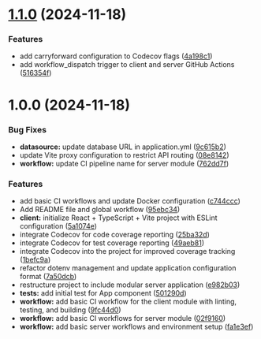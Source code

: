 # [1.1.0](https://github.com/uyqn/omnom-gpt/compare/v1.0.0...v1.1.0) (2024-11-18)


### Features

* add carryforward configuration to Codecov flags ([4a198c1](https://github.com/uyqn/omnom-gpt/commit/4a198c1e19d0eabdf7236270fdd286912f384baf))
* add workflow_dispatch trigger to client and server GitHub Actions ([516354f](https://github.com/uyqn/omnom-gpt/commit/516354ffa59fa324b7a9ab2829c4f3b0f8adff66))

# 1.0.0 (2024-11-18)


### Bug Fixes

* **datasource:** update database URL in application.yml ([9c615b2](https://github.com/uyqn/omnom-gpt/commit/9c615b2e0abf83a5898b11be6ebe7f706c53f7eb))
* update Vite proxy configuration to restrict API routing ([08e8142](https://github.com/uyqn/omnom-gpt/commit/08e8142fdaab01ba51d21ce0bcbd77e1f7688568))
* **workflow:** update CI pipeline name for server module ([762dd7f](https://github.com/uyqn/omnom-gpt/commit/762dd7f0d15c8c4655212cbc843baa4141f09e06))


### Features

* add basic CI workflows and update Docker configuration ([c744ccc](https://github.com/uyqn/omnom-gpt/commit/c744ccc7ae970d160ba05549d1603cd555cbe549))
* Add README file and global workflow ([95ebc34](https://github.com/uyqn/omnom-gpt/commit/95ebc34d10d30b23850b91611a121b686ef72920))
* **client:** initialize React + TypeScript + Vite project with ESLint configuration ([5a1074e](https://github.com/uyqn/omnom-gpt/commit/5a1074e567e9b8b1899a3c4e4657746576bad835))
* integrate Codecov for code coverage reporting ([25ba32d](https://github.com/uyqn/omnom-gpt/commit/25ba32d2d46fc6b96da9f2b7ee130923221572aa))
* integrate Codecov for test coverage reporting ([49aeb81](https://github.com/uyqn/omnom-gpt/commit/49aeb8153c2b54da80bae4d2f42f14e296628490))
* integrate Codecov into the project for improved coverage tracking ([1befc9a](https://github.com/uyqn/omnom-gpt/commit/1befc9a283dec91aee94ee7c7ed2cd0b77a3f3b5))
* refactor dotenv management and update application configuration format ([7a50dcb](https://github.com/uyqn/omnom-gpt/commit/7a50dcb873ff51a780cb841b8051c66429fe64ab))
* restructure project to include modular server application ([e982b03](https://github.com/uyqn/omnom-gpt/commit/e982b03194e11900c534d1c5f2ed32976e165fc3))
* **tests:** add initial test for App component ([501290d](https://github.com/uyqn/omnom-gpt/commit/501290d35e1f522b902d4810a49255a8b0a47dfe))
* **workflow:** add basic CI workflow for the client module with linting, testing, and building ([9fc44d0](https://github.com/uyqn/omnom-gpt/commit/9fc44d03ec44549bbf6dab9503bfabfac3f20223))
* **workflow:** add basic CI workflows for server module ([02f9160](https://github.com/uyqn/omnom-gpt/commit/02f9160a6139f753f979b1d78edb6f880af4f700))
* **workflow:** add basic server workflows and environment setup ([fa1e3ef](https://github.com/uyqn/omnom-gpt/commit/fa1e3ef49f65104176fd7fbbb9a5a9721273b230))
